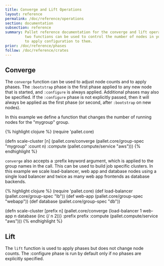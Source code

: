 ```yaml
---
title: Converge and Lift Operations
layout: reference
permalink: /doc/reference/operations
section: documentation
subsection: reference
summary: Pallet reference documentation for the converge and lift operations.  These
         two functions can be used to control the number of nodes in your cloud, and
         to apply configuration to them.
prior: /doc/reference/phases
follow: /doc/reference/crates
---
```

## Converge

The `converge` function can be used to adjust node counts and to apply phases.
The `:bootstrap` phase is the first phase applied to any new node that is
started, and `:configure` is always applied.  Additional phases may also be
specified. If the `:configure` phase is not explicitly passed, then it will
always be applied as the first phase (or second, after `:bootstrap` on new
nodes).

In this example we define a function that changes the number of running nodes
for the "mygroup" group.

{% highlight clojure %}
  (require 'pallet.core)

  (defn scale-cluster [n]
    (pallet.core/converge
      (pallet.core/group-spec "mygroup" :count n)
      :compute (pallet.compute/service "aws")))
{% endhighlight %}

`converge` also accepts a :prefix keyword argument, which is applied to the
group names in the call.  This can be used to build job specific clusters.
In this example we scale load-balancer, web app and database nodes using
a single load balancer and twice as many web app frontends as database
backends.

{% highlight clojure %}
  (require 'pallet.core)
  (def load-balancer (pallet.core/group-spec "lb"))
  (def web-app (pallet.core/group-spec "webapp"))
  (def database (pallet.core/group-spec "db"))

  (defn scale-cluster [prefix n]
    (pallet.core/converge
       {load-balancer 1
        web-app n
        database (inc (/ n 2))}
       :prefix prefix
       :compute (pallet.compute/service "aws")))
{% endhighlight %}

## Lift

The `lift` function is used to apply phases but does not change node
counts. The :configure phase is run by default only if no phases are explicitly
specified.
